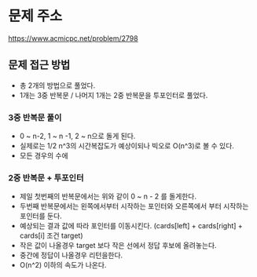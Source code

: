# 문제 주소
https://www.acmicpc.net/problem/2798

## 문제 접근 방법
* 총 2개의 방법으로 풀었다.
* 1개는 3중 반복문 / 나머지 1개는 2중 반복문을 투포인터로 풀었다.

### 3중 반복문 풀이
- 0 ~ n-2, 1 ~ n -1, 2 ~ n으로 돌게 된다. 
- 실제로는 1/2 n^3의 시간복잡도가 예상이되나 빅오로 O(n^3)로 볼 수 있다.
- 모든 경우의 수에 

### 2중 반복문 + 투포인터
- 제일 첫번째의 반복문에서는 위와 같이 0 ~ n - 2 를 돌게한다.
- 두번째 반복문에서는 왼쪽에서부터 시작하는 포인터와 오른쪽에서 부터 시작하는 포인터를 둔다.
- 예상되는 결과 값에 따라 포인터를 이동시킨다. (cards[left] + cards[right] + cards[i] 조건 target)
- 작은 값이 나올경우 target 보다 작은 선에서 정답 후보에 올려놓는다.
- 중간에 정답이 나올경우 리턴을한다.
- O(n^2) 이하의 속도가 나온다.
